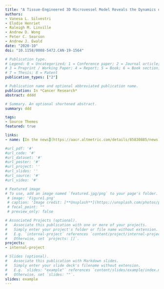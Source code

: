 ```yaml
---
title: "A Tissue-Engineered 3D Microvessel Model Reveals the Dynamics of Mosaic Vessel Formation in Breast Cancer"
authors:  
- Vanesa L. Silvestri
- Elodie Henriet
- Raleigh M. Linville
- Andrew D. Wong
- Peter C. Searson
- Andrew J. Ewald
date: "2020-10"
doi: "10.1158/0008-5472.CAN-19-1564"

# Publication type.
# Legend: 0 = Uncategorized; 1 = Conference paper; 2 = Journal article;
# 3 = Preprint / Working Paper; 4 = Report; 5 = Book; 6 = Book section;
# 7 = Thesis; 8 = Patent
publication_types: ["2"]

# Publication name and optional abbreviated publication name.
publication: In *Cancer Research*
abstract: dddd

# Summary. An optional shortened abstract.
summary: ddd

tags:
- Source Themes
featured: true

links:
- name: [In the news](https://aacr.altmetric.com/details/85830885/news)

#url_pdf: '#'
#url_code: '#'
#url_dataset: '#'
#url_poster: '#'
#url_project: ''
#url_slides: ''
#url_source: '#'
#url_video: '#'

# Featured image
# To use, add an image named `featured.jpg/png` to your page's folder. 
 # image: 'Figure1.png'
 # caption: 'Image credit: [**Unsplash**](https://unsplash.com/photos/pLCdAaMFLTE)'
 # focal_point: ""
 # preview_only: false

# Associated Projects (optional).
#   Associate this publication with one or more of your projects.
#   Simply enter your project's folder or file name without extension.
#   E.g. `internal-project` references `content/project/internal-project/index.md`.
#   Otherwise, set `projects: []`.
projects:
- internal-project

# Slides (optional).
#   Associate this publication with Markdown slides.
#   Simply enter your slide deck's filename without extension.
#   E.g. `slides: "example"` references `content/slides/example/index.md`.
#   Otherwise, set `slides: ""`.
slides: example
---
```


